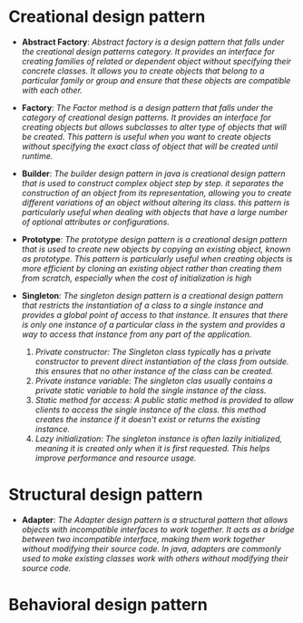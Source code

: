 # **Creational design pattern**
* **Abstract Factory**: 
_Abstract factory is a design pattern that falls under the creational design patterns category.
It provides an interface for creating families of related or dependent object without specifying their concrete classes.
It allows you to create objects that belong to a particular family or group and ensure that these objects are compatible with each other._

* **Factory**:
_The Factor method is a design pattern that falls under the category of creational design patterns.
It provides an interface for creating objects but allows subclasses to alter type of objects that will be created.
This pattern is useful when you want to create objects without specifying the exact class of object that will be created until runtime._

* **Builder**:
_The builder design pattern in java is creational design pattern that is used to construct complex object step by step.
it separates the construction of an object from its representation, allowing you to create different variations of an object without altering its class.
this pattern is particularly useful when dealing with objects that have a large number of optional attributes or configurations._

* **Prototype**:
_The prototype design pattern is a creational design pattern that is used to create new objects by copying an existing object, known as prototype.
This pattern is particularly useful when creating objects is more efficient by cloning an existing object rather than creating them from scratch, especially when the cost of initialization is high_

* **Singleton**:
_The singleton design pattern is a creational design pattern that restricts the instantiation of a class to a single instance and provides a global point of access to that instance.
It ensures that there is only one instance of a particular class in the system and provides a way to access that instance from any part of the application._
  1. _Private constructor: The Singleton class typically has a private constructor to prevent direct instantiation of the class from outside. this ensures that no other instance of the class can be created._
  2. _Private instance variable: The singleton clas usually contains a private static variable to hold the single instance of the class._
  3. _Static method for access: A public static method is provided to allow clients to access the single instance of the class. this method creates the instance if it doesn't exist or returns the existing instance._
  4. _Lazy initialization: The singleton instance is often lazily initialized, meaning it is created only when it is first requested. This helps improve performance and resource usage._

  
# **Structural design pattern**
* **Adapter**:
_The Adapter design pattern is a structural pattern that allows objects with incompatible interfaces to work together.
It acts as a bridge between two incompatible interface, making them work together without modifying their source code.
In java, adapters are commonly used to make existing classes work with others without modifying their source code._


# **Behavioral design pattern**
